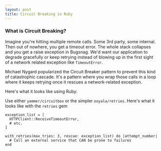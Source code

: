 ```yaml
---
layout: post
title: Circuit Breaking in Ruby
---
```


### What is Circuit Breaking?

Imagine you're hitting multiple remote calls. Some 3rd party, some internal. Then out of nowhere, you get a timeout error. The whole stack collapses and you get a raise exception in Bugsnag. We'd want our application to degrade gracefully or keep retrying instead of blowing up in the first sight of a network related exception like `TimeoutError`.

Michael Nygard popularized the Circuit Breaker pattern to prevent this kind of catastrophic cascade. It's a pattern where you wrap those calls in a loop where it keeps retrying once it rescues a network-related exception.

Here's what it looks like using Ruby:

Use either `yammer/circuitbox` or the simpler `ooyala/retries`. Here's what it looks like with the  `retries` gem

```
exception_list = [
  HTTPClient::ReceiveTimeoutError,
  # etc.
]

with_retries(max_tries: 3, rescue: exception_list) do |attempt_number|
  # Call an external service that CAN be prone to failures
end
```
